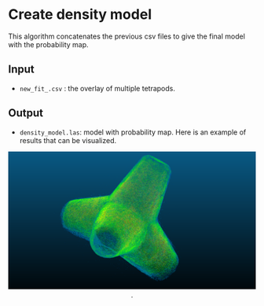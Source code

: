 # Create density model

This algorithm concatenates the previous csv files to give the final model with the probability map. 


## Input 

- `new_fit_.csv` : the overlay of multiple tetrapods. 

## Output 

- `density_model.las`: model with probability map. 
Here is an example of results that can be visualized. 

<p align="center">
    <img src="density_model.png" alt="screenshot">. 
</p> 
